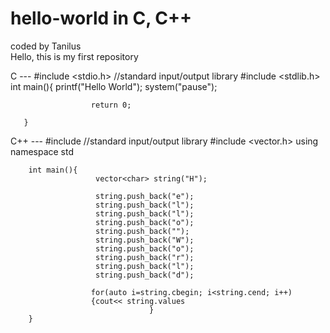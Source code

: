 # hello-world in C, C++
coded by Tanilus     
Hello, this is my first repository

C --- #include <stdio.h>           //standard input/output library
      #include <stdlib.h>
       int main(){
                      printf("Hello World");
                      system("pause");
                      
                      return 0;
       
       }

C++ --- #include <iostream>    //standard input/output library
        #include <vector.h>
        using namespace std
        
  
        int main(){
                       vector<char> string("H");
                      
                       string.push_back("e");
                       string.push_back("l");
                       string.push_back("l");
                       string.push_back("o");
                       string.push_back("");
                       string.push_back("W");
                       string.push_back("o");
                       string.push_back("r");
                       string.push_back("l");
                       string.push_back("d");
        
                      for(auto i=string.cbegin; i<string.cend; i++)
                      {cout<< string.values
                                   }
        }
        

